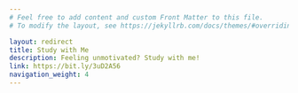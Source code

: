 ```yaml
---
# Feel free to add content and custom Front Matter to this file.
# To modify the layout, see https://jekyllrb.com/docs/themes/#overriding-theme-defaults

layout: redirect
title: Study with Me
description: Feeling unmotivated? Study with me!
link: https://bit.ly/3uD2A56
navigation_weight: 4
---
```

